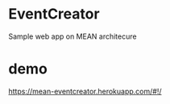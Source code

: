 # EventCreator
Sample web app on MEAN architecure 
# demo
https://mean-eventcreator.herokuapp.com/#!/
